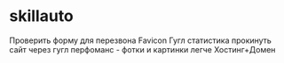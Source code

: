 # skillauto
Проверить форму для перезвона
Favicon
Гугл статистика
прокинуть сайт через гугл перфоманс - фотки и картинки легче
Хостинг+Домен
